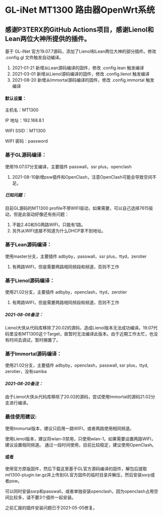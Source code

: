 # GL-iNet MT1300 路由器OpenWrt系统

## 感谢P3TERX的GitHub Actions项目，感谢Lienol和Lean两位大神所提供的插件。



基于 GL-iNet 官方19.07.7源码，添加了Lienol和Lean两位大神的部分插件。修改 .config.gl 文件触发自动编译。

1. 2021-01-21 新增从Lean源码编译的固件，修改 .config.lean 触发编译
2. 2021-03-01 新增从Lienol源码编译的固件，修改 .config.lienol 触发编译
3. 2021-08-20 新增从Immortal源码编译的固件，修改 .config.immortal 触发编译


#### 默认设置：

主机名：MT1300

IP 地址：192.168.8.1 

WIFI SSID：MT1300

WIFI 密码：password



### 基于GL源码编译：

使用19.07.07分支编译，主要插件 passwall，ssr plus，openclash

1. 2021-08-10新增psw插件和OpenClash，注意OpenClash可能会导致空间不足。

##### 已知问题：

目前GL源码的MT1300 profile不带WIFI驱动，如果需要，可以自己选择7615驱动，但是此驱动好像还有些问题：

1. 不能2.4G和5G两路WIFI，只能有1路。
2. 另外从WIFI连接不知道为什么DHCP拿不到地址。



### 基于Lean源码编译：

使用master分支，主要插件 adbyby，passwall，ssr plus，ttyd，zerotier

1. 有两路WIFI，但是需要两路相同频段和频道，否则不工作



### 基于Lienol源码编译：

使用21.02分支，主要插件 adbyby，openclash，ttyd，zerotier

1. 有两路WIFI，但是需要两路相同频段和频道，否则不工作

##### 2021-08-06备注：

Lienol大侠从代码库移除了20.02的源码，造成Lienol版本无法成功编译。19.07代码里没有MT1300这个Target，故暂时无法编译此版本。由于近期工作太忙，也没有时间去调试，暂时搁置了。


### 基于Immortal源码编译：

使用21.02分支，主要插件 adbyby，openclash，passwall, ssr plus，ttyd, zerotier，没有samba

##### 2021-08-20备注：

由于Lienol大侠从代码库移除了20.02的源码，尝试使用Immortal的源码21.02分支进行编译。

### 最佳使用建议:
使用Immortal版本，建议只启用一路WIFI，或者两路使用相同频道。

使用Lienol版本，建议将wlan-0禁用，只使用wlan-1。如果需要设置两路WIFI，建议设置相同频道。
通过一段时间使用，目前比较稳定，建议使用OpenClash。

#### 或者

使用官方原版固件，然后下载这里基于GL官方源码编译的固件，解包后提取mt1300-plugin.tar.gz并上传到GL官方固件的临时目录并解压，然后安装ssrp或者psw。

可以同时安装ssrp和passwall，或者单独安装openclash，因为openclash占用空间比较多，请不要3个插件一起安装。

之前汇报的插件安装问题已于2021-05-05修复。

